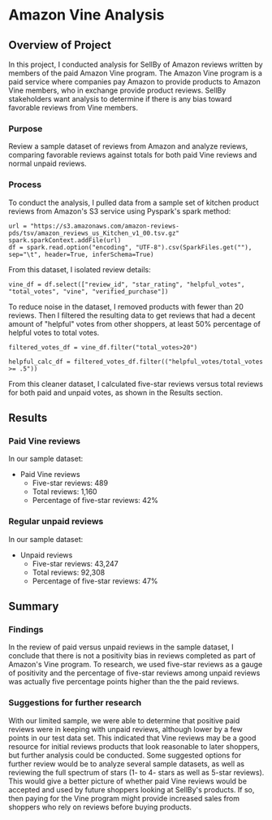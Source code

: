 # Amazon Vine Analysis

## Overview of Project
In this project, I conducted analysis for SellBy of Amazon reviews written by members of the paid Amazon Vine program. The Amazon Vine program is a paid service where companies pay Amazon to provide products to Amazon Vine members, who in exchange provide product reviews. SellBy stakeholders want analysis to determine if there is any bias toward favorable reviews from Vine members.
### Purpose
Review a sample dataset of reviews from Amazon and analyze reviews, comparing favorable reviews against totals for both paid Vine reviews and normal unpaid reviews.

### Process
To conduct the analysis, I pulled data from a sample set of kitchen product reviews from Amazon's S3 service using Pyspark's spark method:


```
url = "https://s3.amazonaws.com/amazon-reviews-pds/tsv/amazon_reviews_us_Kitchen_v1_00.tsv.gz"
spark.sparkContext.addFile(url)
df = spark.read.option("encoding", "UTF-8").csv(SparkFiles.get(""), sep="\t", header=True, inferSchema=True)

```

From this dataset, I isolated review details:
```
vine_df = df.select(["review_id", "star_rating", "helpful_votes", "total_votes", "vine", "verified_purchase"])
```

To reduce noise in the dataset, I removed products with fewer than 20 reviews. Then I filtered the resulting data to get reviews that had a decent amount of "helpful" votes from other shoppers, at least 50% percentage of helpful votes to total votes.


```
filtered_votes_df = vine_df.filter("total_votes>20")

helpful_calc_df = filtered_votes_df.filter(("helpful_votes/total_votes >= .5"))

```
From this cleaner dataset, I calculated five-star reviews versus total reviews for both paid and unpaid votes, as shown in the Results section.

## Results
### Paid Vine reviews
In our sample dataset:
* Paid Vine reviews
    * Five-star reviews: 489
    * Total reviews: 1,160
    * Percentage of five-star reviews: 42%

### Regular unpaid reviews
In our sample dataset:
* Unpaid reviews
    * Five-star reviews: 43,247
    * Total reviews: 92,308
    * Percentage of five-star reviews: 47%

## Summary
### Findings
In the review of paid versus unpaid reviews in the sample dataset, I conclude that there is not a positivity bias in reviews completed as part of Amazon's Vine program. To research, we used five-star reviews as a gauge of positivity and the  percentage of five-star reviews among unpaid reviews was actually five percentage points higher than the the paid reviews.
### Suggestions for further research
With our limited sample, we were able to determine that positive paid reviews were in keeping with unpaid reviews, although lower by a few points in our test data set. This indicated that Vine reviews may be a good resource for initial reviews products that look reasonable to later shoppers, but further analysis could be conducted.
Some suggested options for further review would be to analyze several sample datasets, as well as reviewing the full spectrum of stars (1- to 4- stars as well as 5-star reviews). This would give a better picture of whether paid Vine reviews would be accepted and used by future shoppers looking at SellBy's products. If so, then paying for the Vine program might provide increased sales from shoppers who rely on reviews before buying products.

